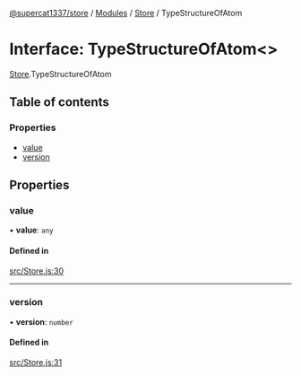 [@supercat1337/store](../README.md) / [Modules](../modules.md) / [Store](../modules/Store.md) / TypeStructureOfAtom

# Interface: TypeStructureOfAtom\<\>

[Store](../modules/Store.md).TypeStructureOfAtom

## Table of contents

### Properties

- [value](Store.TypeStructureOfAtom.md#value)
- [version](Store.TypeStructureOfAtom.md#version)

## Properties

### value

• **value**: `any`

#### Defined in

[src/Store.js:30](https://github.com/supercat911/store/blob/1f1d5645db60e14bbd16c4c9c2d9a5bd0e5ed379/src/Store.js#L30)

___

### version

• **version**: `number`

#### Defined in

[src/Store.js:31](https://github.com/supercat911/store/blob/1f1d5645db60e14bbd16c4c9c2d9a5bd0e5ed379/src/Store.js#L31)

